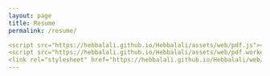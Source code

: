 ```yaml
---
layout: page
title: Resume
permalink: /resume/

<script src="https://hebbalali.github.io/Hebbalali/assets/web/pdf.js"></script>
<script src="https://hebbalali.github.io/Hebbalali/assets/web/pdf.worker.js"></script>
<link rel="stylesheet" href="https://hebbalali.github.io/Hebbalali/web/pdf_viewer.css" />
---
```


<div id="pdf">
  <canvas id="pdf-canvas"></canvas>
</div>

<script>
  var url = "https://hebbalali.github.io/Hebbalali/assets/Cv_Hebbal_2023.pdf";
  var pdfDoc = null;
  var pageNum = 1;
  var pageRendering = false;
  var pageNumPending = null;
  var canvas = document.getElementById('pdf-canvas');
  var ctx = canvas.getContext('2d');

  function renderPage(num) {
    pageRendering = true;
    pdfDoc.getPage(num).then(function(page) {
      var viewport = page.getViewport({scale: 1});
      canvas.height = viewport.height;
      canvas.width = viewport.width;
      var renderContext = {
        canvasContext: ctx,
        viewport: viewport
      };
      var renderTask = page.render(renderContext);
      renderTask.promise.then(function() {
        pageRendering = false;
        if (pageNumPending !== null) {
          renderPage(pageNumPending);
          pageNumPending = null;
        }
      });
    });
    document.getElementById('page-num').textContent = num;
  }

  pdfjsLib.getDocument(url).promise.then(function(pdfDoc_) {
    pdfDoc = pdfDoc_;
    document.getElementById('page-count').textContent = pdfDoc.numPages;
    renderPage(pageNum);
  });

  document.getElementById('prev-page').addEventListener('click', function() {
    if (pageNum <= 1) {
      return;
    }
    pageNum--;
    renderPage(pageNum);
  });

  document.getElementById('next-page').addEventListener('click', function() {
    if (pageNum >= pdfDoc.numPages) {
      return;
    }
    pageNum++;
    renderPage(pageNum);
  });
</script>